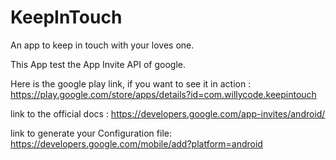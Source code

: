 # KeepInTouch
An app to keep in touch with your loves one.

This App test the App Invite API of google.

Here is the google play link, if you want to see it in action : 
https://play.google.com/store/apps/details?id=com.willycode.keepintouch

link to the official docs : 
https://developers.google.com/app-invites/android/

link to generate your Configuration file: 
https://developers.google.com/mobile/add?platform=android
